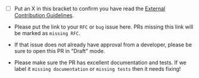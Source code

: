 * [ ] Put an X in this bracket to confirm you have read the
  [External Contribution Guidelines](https://github.com/leanprover/lean4/blob/master/doc/contributions.md).

* Please put the link to your `RFC` or `bug` issue here.
  PRs missing this link will be marked as `missing RFC`.

* If that issue does not already have approval from a developer,
  please be sure to open this PR in "Draft" mode.

* Please make sure the PR has excellent documentation and tests.
  If we label it `missing documentation` or `missing tests` then it needs fixing!

